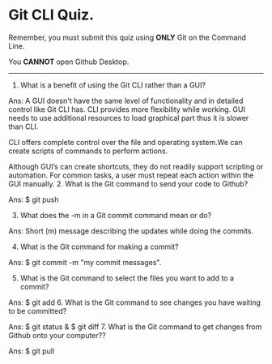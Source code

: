 # Git CLI Quiz.

Remember, you must submit this quiz using **ONLY** Git on the Command Line.

You **CANNOT** open Github Desktop.

---

1. What is a benefit of using the Git CLI rather than a GUI?

<!-- Write your answer here -->

Ans: A GUI doesn't have the same level of functionality and in detailed control like Git CLI has. CLI provides more flexibility while working.
GUI needs to use additional resources to load graphical part thus it is slower than CLI.

CLI offers complete control over the file and operating system.We can create scripts of commands to perform actions.

Although GUI’s can create shortcuts, they do not readily support scripting or automation. For common tasks, a user must repeat each action within the GUI manually. 2. What is the Git command to send your code to Github?

<!-- Write your answer here -->

Ans: $ git push <REMOTENAME><BRANCHNAME>

3. What does the -m in a Git commit command mean or do?

<!-- Write your answer here -->

Ans: Short (m) message describing the updates while doing the commits.

4.  What is the Git command for making a commit?

<!-- Write your answer here -->

Ans: $ git commit -m "my commit messages".

5. What is the Git command to select the files you want to add to a commit?

<!-- Write your answer here -->

Ans: $ git add <filename> 6. What is the Git command to see changes you have waiting to be committed?

<!-- Write your answer here -->

Ans: $ git status & $ git diff 7. What is the Git command to get changes from Github onto your computer??

<!-- Write your answer here -->

Ans: $ git pull <remotename><branchname>
